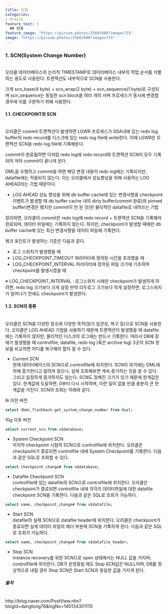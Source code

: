 ```yaml
---
title: SCN
categories:
- Oracle
feature_text: |
  ## SCN
feature_image: "https://picsum.photos/2560/600?image=733"
image: "https://picsum.photos/2560/600?image=733"
---
```

<style>
	thead td { text-align: center; }
	td { border: 1px solid #444444; }
</style>

### 1. SCN(System Change Number)
<br/>
오라클 데이터베이스의 논리적 TIMESTAMP로 데이터베이스 내부의 작업 순서를 식별하는 용도로 사용된다. 트랜잭션도 내부적으로 SCN을 사용한다.

크게 scn_base(4 byte) + scn_wrap(2 byte) + scn_sequence(1 byte)로 구성되며 scn_sequence는 동일한 scn block을 여러 개의 서버 프로세스가 동시에 변경할 경우에 이를 구분하기 위해 사용한다.

#### 1.1. CHECKPOINT와 SCN
<br/>
오라클은 commit 트랜잭션이 발생하면 LGWR 프로세스가 SGA내에 있는 redo log buffer의 redo record를 디스크에 있는 redo log file에 write한다. 이때 LGWR은 트랜잭션 SCN을 redo log file에 기록해둔다.  

commit이 완료될려면 이처럼 redo log에 redo record와 트랜잭션 SCN이 모두 기록되어 져야 commit이 끝나게 된다.  

DML을 수행하고 commit을 하면 해당 변경 내용이 redo log에는 기록되지만, datafile에는 적용되지 않는다. 이는 오라클에서 성능향상을 위해 사용하는 LOG AHEAD라는 기법 때문이다.

+ LOG AHEAD
성능 향상을 위해 db buffer cache에 있는 변경사항을 checkpoint 이벤트가 발생할 때 db buffer cache 내의 dirty buffer(commit 완료)와 pinned buffer(변경은 됐지만 commit이 안 된 것)만 물리적인 datafile로 내려쓰는 기법  

정리하면, 오라클의 commit은 redo log에 redo record + 트랜잭션 SCN을 기록해야 완료되며, 데이터 파일에는 기록하지 않는다. 하지만, checkpoint가 발생할 때에만 db buffer cache에 있는 최신 변경사항을 데이터 파일에 기록한다.  

체크 포인트가 발생하는 기준은 다음과 같다.  

+ 로그 스위치가 발생했을 때
+ LOG_CHECKPOINT_TIMEOUT 파라미터에 정의된 시간을 초과했을 때
+ LOG_CHECKPOINT_INTERVAL 파라미터에 정의된 파일 크기에 기초하여 checkpoint를 발생시켰을 때  

※ LOG_CHECKPOINT_INTERVAL : 로그스위치 시에만 checkpoint가 발생하게 하려면, redo log 크기보다 크게 설정 만약 리두로그 크기보다 작게 설정하면, 로그스위치가 일어나기 전에도 checkpoint가 발생한다.  

#### 1.2. SCN의 종류
<br/>
오라클은 SCN을 다양한 장소에 다양한 목적(읽기 일관성, 복구 등)으로 SCN을 사용한다. 오라클은 LOG AHEAD 기법을 사용하기 때문에 트랜잭션이 발생했을 때 datafile에는 기록하지 않지만, 물리적인 디스크의 로그에는 반드시 기록한다. 따라서 DB에 장애가 발생했을 때 controlfile, datafile, redo log (혹은 archive log) 3곳의 SCN 정보를 비교하면 어디를 복구해야 할지 알 수 있다.  

+ Current SCN  
현재 데이터베이스의 SCN으로 controlfile에 위치한다. SCN이 과거에는 DML에 의해 증가한다고 알려져 왔으나, 실제 조회해보면 계속 증가하는 것을 알 수 있다. 그리고 일정하게 증가하지도 않는다. SCN도 정해진 크기가 있기 때문에 한계값은 있다. 한계값에 도달하면, 0부터 다시 시작하며, 이런 일이 없을 만큼 충분히 큰 한계값을 가진다. SCN의 조회는 아래와 같다.  

9i 이전 버전
```sql
select dbms_flashback.get_system_change_number from dual;
```

10g 이후 버전
```sql
select current_scn from v$database;
```

+ System Checkpoint SCN  
마지막 checkpoint 시점의 SCN으로 controlfile에 위치한다. 오라클은 checkpoint가 종료되면 controlfile 내에 System Checkpoint를 기록한다. 다음과 같은 SQL로 조회할 수 있다.  

```sql
select checkpoint_change# from v$database;
```

+ Datafile Checkpoint SCN  
controlfile에 있는 datafile의 SCN으로 controlfile에 위치한다. 오라클은 checkpoint가 종료되면 controlfile 내에 각각의 데이터파일에 대한 datafile checkpoint SCN을 기록한다. 다음과 같은 SQL로 조회가 가능하다.

```sql
select name, checkpoint_change# from v$datafile;
```

+ Start SCN  
datafile의 실제 SCN으로 datafile header에 위치한다. 오라클은 checkpoint가 종료되면 실제 데이터 파일의 헤더 부분에 SCN을 기록하게 된다. 다음과 같은 SQL로 조회가 가능하다.

```sql
select name, checkpoint_change# from v$datafile_header;
```

+ Stop SCN  
instance recovery를 위한 SCN으로 open 상태에서는 NULL 값을 가지며, controlfile에 위치한다. DB가 운영중일 때도 Stop SCN값은 NULL이며, DB를 정상적으로 내릴 경우 Stop SCN은 Start SCN과 동일한 값을 가지게 된다.  

##### 출처
<br/>
http://blog.naver.com/PostView.nhn?blogId=dangtong76&logNo=140134301170
